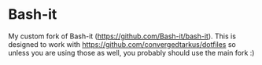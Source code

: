 # Bash-it
My custom fork of Bash-it (https://github.com/Bash-it/bash-it).
This is designed to work with https://github.com/convergedtarkus/dotfiles so unless you are using those as well, you probably should use the main fork :)
